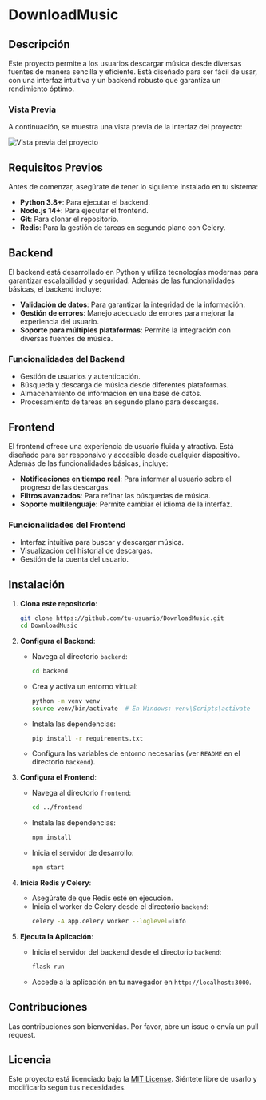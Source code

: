 # DownloadMusic

## Descripción
Este proyecto permite a los usuarios descargar música desde diversas fuentes de manera sencilla y eficiente. Está diseñado para ser fácil de usar, con una interfaz intuitiva y un backend robusto que garantiza un rendimiento óptimo.

### Vista Previa
A continuación, se muestra una vista previa de la interfaz del proyecto:

![Vista previa del proyecto](frontend/assets/ResultProject.webp)

## Requisitos Previos
Antes de comenzar, asegúrate de tener lo siguiente instalado en tu sistema:
- **Python 3.8+**: Para ejecutar el backend.
- **Node.js 14+**: Para ejecutar el frontend.
- **Git**: Para clonar el repositorio.
- **Redis**: Para la gestión de tareas en segundo plano con Celery.

## Backend
El backend está desarrollado en Python y utiliza tecnologías modernas para garantizar escalabilidad y seguridad. Además de las funcionalidades básicas, el backend incluye:
- **Validación de datos**: Para garantizar la integridad de la información.
- **Gestión de errores**: Manejo adecuado de errores para mejorar la experiencia del usuario.
- **Soporte para múltiples plataformas**: Permite la integración con diversas fuentes de música.

### Funcionalidades del Backend
- Gestión de usuarios y autenticación.
- Búsqueda y descarga de música desde diferentes plataformas.
- Almacenamiento de información en una base de datos.
- Procesamiento de tareas en segundo plano para descargas.

## Frontend
El frontend ofrece una experiencia de usuario fluida y atractiva. Está diseñado para ser responsivo y accesible desde cualquier dispositivo. Además de las funcionalidades básicas, incluye:
- **Notificaciones en tiempo real**: Para informar al usuario sobre el progreso de las descargas.
- **Filtros avanzados**: Para refinar las búsquedas de música.
- **Soporte multilenguaje**: Permite cambiar el idioma de la interfaz.

### Funcionalidades del Frontend
- Interfaz intuitiva para buscar y descargar música.
- Visualización del historial de descargas.
- Gestión de la cuenta del usuario.

## Instalación
1. **Clona este repositorio**:
   ```bash
   git clone https://github.com/tu-usuario/DownloadMusic.git
   cd DownloadMusic
   ```

2. **Configura el Backend**:
   - Navega al directorio `backend`:
     ```bash
     cd backend
     ```
   - Crea y activa un entorno virtual:
     ```bash
     python -m venv venv
     source venv/bin/activate  # En Windows: venv\Scripts\activate
     ```
   - Instala las dependencias:
     ```bash
     pip install -r requirements.txt
     ```
   - Configura las variables de entorno necesarias (ver `README` en el directorio `backend`).

3. **Configura el Frontend**:
   - Navega al directorio `frontend`:
     ```bash
     cd ../frontend
     ```
   - Instala las dependencias:
     ```bash
     npm install
     ```
   - Inicia el servidor de desarrollo:
     ```bash
     npm start
     ```

4. **Inicia Redis y Celery**:
   - Asegúrate de que Redis esté en ejecución.
   - Inicia el worker de Celery desde el directorio `backend`:
     ```bash
     celery -A app.celery worker --loglevel=info
     ```

5. **Ejecuta la Aplicación**:
   - Inicia el servidor del backend desde el directorio `backend`:
     ```bash
     flask run
     ```
   - Accede a la aplicación en tu navegador en `http://localhost:3000`.

## Contribuciones
Las contribuciones son bienvenidas. Por favor, abre un issue o envía un pull request.

## Licencia
Este proyecto está licenciado bajo la [MIT License](LICENSE). Siéntete libre de usarlo y modificarlo según tus necesidades.

